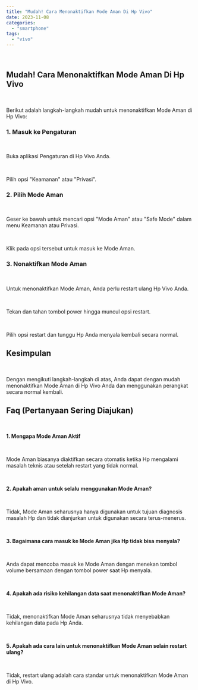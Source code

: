 ```yaml
---
title: "Mudah! Cara Menonaktifkan Mode Aman Di Hp Vivo"
date: 2023-11-08
categories: 
  - "smartphone"
tags: 
  - "vivo"
---
```


 

## Mudah! Cara Menonaktifkan Mode Aman Di Hp Vivo

 

Berikut adalah langkah-langkah mudah untuk menonaktifkan Mode Aman di Hp Vivo:

### 1\. Masuk ke Pengaturan

 

Buka aplikasi Pengaturan di Hp Vivo Anda.

 

Pilih opsi "Keamanan" atau "Privasi".

### 2\. Pilih Mode Aman

 

Geser ke bawah untuk mencari opsi "Mode Aman" atau "Safe Mode" dalam menu Keamanan atau Privasi.

 

Klik pada opsi tersebut untuk masuk ke Mode Aman.

### 3\. Nonaktifkan Mode Aman

 

Untuk menonaktifkan Mode Aman, Anda perlu restart ulang Hp Vivo Anda.

 

Tekan dan tahan tombol power hingga muncul opsi restart.

 

Pilih opsi restart dan tunggu Hp Anda menyala kembali secara normal.

## Kesimpulan

 

Dengan mengikuti langkah-langkah di atas, Anda dapat dengan mudah menonaktifkan Mode Aman di Hp Vivo Anda dan menggunakan perangkat secara normal kembali.

## Faq (Pertanyaan Sering Diajukan)

 

**1\. Mengapa Mode Aman Aktif**

 

Mode Aman biasanya diaktifkan secara otomatis ketika Hp mengalami masalah teknis atau setelah restart yang tidak normal.

 

**2\. Apakah aman untuk selalu menggunakan Mode Aman?**

 

Tidak, Mode Aman seharusnya hanya digunakan untuk tujuan diagnosis masalah Hp dan tidak dianjurkan untuk digunakan secara terus-menerus.

 

**3\. Bagaimana cara masuk ke Mode Aman jika Hp tidak bisa menyala?**

 

Anda dapat mencoba masuk ke Mode Aman dengan menekan tombol volume bersamaan dengan tombol power saat Hp menyala.

 

**4\. Apakah ada risiko kehilangan data saat menonaktifkan Mode Aman?**

 

Tidak, menonaktifkan Mode Aman seharusnya tidak menyebabkan kehilangan data pada Hp Anda.

 

**5\. Apakah ada cara lain untuk menonaktifkan Mode Aman selain restart ulang?**

 

Tidak, restart ulang adalah cara standar untuk menonaktifkan Mode Aman di Hp Vivo.
